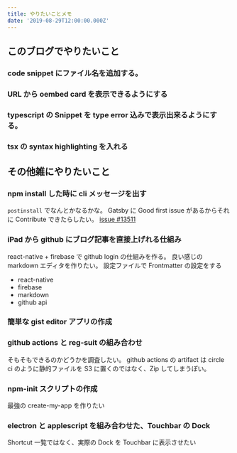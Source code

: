 ```yaml
---
title: やりたいことメモ
date: '2019-08-29T12:00:00.000Z'
---
```


## このブログでやりたいこと

### code snippet にファイル名を追加する。

### URL から oembed card を表示できるようにする

### typescript の Snippet を type error 込みで表示出来るようにする。

### tsx の syntax highlighting を入れる

## その他雑にやりたいこと

### npm install した時に cli メッセージを出す

`postinstall` でなんとかなるかな。
Gatsby に Good first issue があるからそれに Contribute できたらしたい。
[issue #13511](https://github.com/gatsbyjs/gatsby/issues/13511)

### iPad から github にブログ記事を直接上げれる仕組み

react-native + firebase で github login の仕組みを作る。
良い感じの markdown エディタを作りたい。
設定ファイルで Frontmatter の設定をする

- react-native
- firebase
- markdown
- github api

### 簡単な gist editor アプリの作成

### github actions と reg-suit の組み合わせ

そもそもできるのかどうかを調査したい。
github actions の artifact は circle ci のように静的ファイルを S3 に置くのではなく、Zip してしまうぽい。

### npm-init スクリプトの作成

最強の create-my-app を作りたい

### electron と applescript を組み合わせた、Touchbar の Dock

Shortcut 一覧ではなく、実際の Dock を Touchbar に表示させたい
